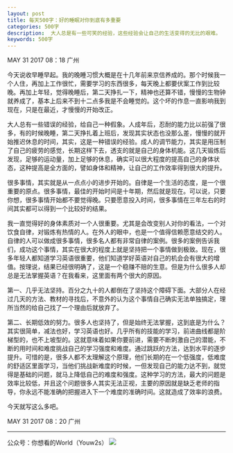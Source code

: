 ```yaml
---
layout: post
title: 每天500字：好的睡眠对你到底有多重要
categories: 500字
description:  大人总是有一些可笑的经验，这些经验会让自己的生活变得的无比的艰难。
keywords: 500字
---
```


MAY 31 2017  08：18 广州

今天说收早睡早起。我的晚睡习惯大概是在十几年前来京信养成的。那个时候我一个人住，再加上工作很忙，需要学习的东西很多，每天晚上都要伏案工作到比较晚。再加上年轻，觉得晚睡后，第二天挣扎一下，精神也还算不错，慢慢的生物钟就养成了，基本上后来不到十二点多我是不会睡觉的。这个坏的作息一直影响我到现在，只是在最近，才慢慢的开始改正。

大人总有一些错误的经验，给自己一种假象。人成年后，忍耐的能力比以前强了很多，有的时候晚睡，第二天挣扎着上班后，发现其实状态也没那么差，慢慢的就开始推迟休息的时间，其实，这是一种错误的经验。成人的调节能力，其实是用压制了自己的疲劳的感觉，长期这样下去，透支的就是自己的身体机能。这几天锻炼后发现，足够的运动量，加上足够的休息，确实可以很大程度的提高自己的身体状态，这种提高是全方面的，譬如身体和精神，让自己的工作效率得到很大的提升。

很多事情，其实就是从一点点小的进步开始的。自律是一个生活的态度，是一个很重要的原点。很多事情，最佳的开始时间是十年期，然后就是现在。可以说，只要你想，很多事情开始都不要觉得晚。只要愿意投入时间，很多事情在三年左右的时间其实都可以得到一个比较好的结果。

我一直觉得好的身体素质对一个人很重要。尤其是会改变别人对你的看法，一个对饮食自律，对锻炼有热情的人。在外人的眼中，也是一个值得信赖愿意结交的人。自律的人可以做成很多事情，很多名人都有非常自律的案例。很多的案例告诉我们，成功这个事情，其实在很大的程度上就是坚持把一个事情做到极致。现在，很多年轻人都知道学习英语很重要，他们知道学好英语对自己的机会会有很大的增值。按理说，结果已经很明确了，这是一个稳赚不赔的生意。但是为什么很多人却总是无法掌握英语？在我看来，这里面有两个很大的原因。

第一、几乎无法坚持。百分之九十的人都倒在了坚持这个障碍下面。大部分人在经过几天的方法、教材的寻找后，不意外的认为这个事情自己确实无法单独搞定，理所当然的给自己找了一个理由后就放弃了。

第二、长期低效的努力。很多人也坚持了，但是始终无法掌握，这到底是为什么？其实很简单，减法也好，学习英语也好。几乎所有的技能的学习，前进曲线都是阶梯型的，也不上坡型的。这就意味着如果你要前进，需要不断刺激自己的潜能，不断的用时间和难度挑战自己的学习强度和难度。通过跳跃的方法，达到水平的逐步提升。可惜的是，很多人都不太理解这个原理，他们长期的在一个低强度，低难度的舒适区里面学习，当他们挑战新难度的时候，一但发现自己的能力达不到，就觉得是基础的问题，就马上降低自己的难度和强度。这种学习的方法，最大的问题是效率比较低，并且这个问题很多人其实无法正视，主要的原因就是缺乏老师的指导，你永远不能准确的把握进入下一个难度的准确时间。这就造成了效率的浪费。

今天就写这么多吧。

MAY 31 2017  08：20 广州

---- 
公众号：你想看的World（Youw2s）
![][image-1]

[image-1]:	http://upload-images.jianshu.io/upload_images/3342594-dca1f89eba3e50ca.jpg?imageMogr2/auto-orient/strip%7CimageView2/2/w/1240